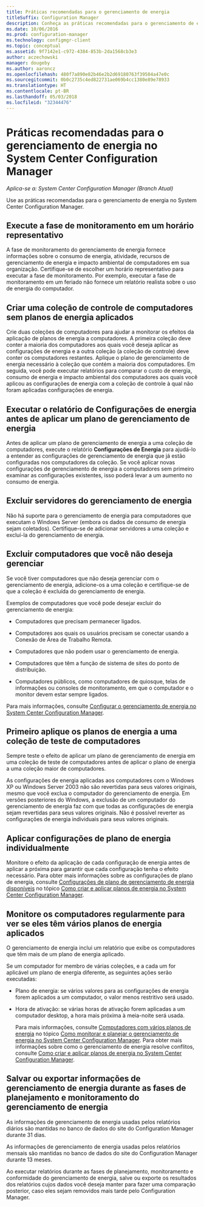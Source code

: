 ```yaml
---
title: Práticas recomendadas para o gerenciamento de energia
titleSuffix: Configuration Manager
description: Conheça as práticas recomendadas para o gerenciamento de energia no System Center Configuration Manager.
ms.date: 10/06/2016
ms.prod: configuration-manager
ms.technology: configmgr-client
ms.topic: conceptual
ms.assetid: 9f7142e1-c972-4384-853b-2da1568cb3e3
author: aczechowski
manager: dougeby
ms.author: aaroncz
ms.openlocfilehash: 480f7a890e82b46e2b2d69180763f39504a47e0c
ms.sourcegitcommit: 0b0c2735c4ed822731ae069b4cc1380e89e78933
ms.translationtype: HT
ms.contentlocale: pt-BR
ms.lasthandoff: 05/03/2018
ms.locfileid: "32344476"
---
```

# <a name="best-practices-for-power-management-in-system-center-configuration-manager"></a>Práticas recomendadas para o gerenciamento de energia no System Center Configuration Manager

*Aplica-se a: System Center Configuration Manager (Branch Atual)*

Use as práticas recomendadas para o gerenciamento de energia no System Center Configuration Manager.  

## <a name="perform-the-monitoring-phase-at-a-representative-time"></a>Execute a fase de monitoramento em um horário representativo  
 A fase de monitoramento do gerenciamento de energia fornece informações sobre o consumo de energia, atividade, recursos de gerenciamento de energia e impacto ambiental de computadores em sua organização. Certifique-se de escolher um horário representativo para executar a fase de monitoramento. Por exemplo, executar a fase de monitoramento em um feriado não fornece um relatório realista sobre o uso de energia do computador.  

## <a name="create-a-control-collection-of-computers-with-no-power-plans-applied"></a>Criar uma coleção de controle de computadores sem planos de energia aplicados  
 Crie duas coleções de computadores para ajudar a monitorar os efeitos da aplicação de planos de energia a computadores. A primeira coleção deve conter a maioria dos computadores aos quais você deseja aplicar as configurações de energia e a outra coleção (a coleção de controle) deve conter os computadores restantes. Aplique o plano de gerenciamento de energia necessário à coleção que contém a maioria dos computadores. Em seguida, você pode executar relatórios para comparar o custo de energia, consumo de energia e impacto ambiental dos computadores aos quais você aplicou as configurações de energia com a coleção de controle à qual não foram aplicadas configurações de energia.  

## <a name="run-the-power-settings-report-before-you-apply-a-power-management-plan"></a>Executar o relatório de Configurações de energia antes de aplicar um plano de gerenciamento de energia  
 Antes de aplicar um plano de gerenciamento de energia a uma coleção de computadores, execute o relatório **Configurações de Energia** para ajudá-lo a entender as configurações de gerenciamento de energia que já estão configuradas nos computadores da coleção. Se você aplicar novas configurações de gerenciamento de energia a computadores sem primeiro examinar as configurações existentes, isso poderá levar a um aumento no consumo de energia.  

## <a name="exclude-servers-from-power-management"></a>Excluir servidores do gerenciamento de energia  
 Não há suporte para o gerenciamento de energia para computadores que executam o Windows Server (embora os dados de consumo de energia sejam coletados). Certifique-se de adicionar servidores a uma coleção e excluí-la do gerenciamento de energia.  

## <a name="exclude-computers-that-you-do-not-want-to-manage"></a>Excluir computadores que você não deseja gerenciar  
 Se você tiver computadores que não deseja gerenciar com o gerenciamento de energia, adicione-os a uma coleção e certifique-se de que a coleção é excluída do gerenciamento de energia.  

 Exemplos de computadores que você pode desejar excluir do gerenciamento de energia:  

-   Computadores que precisam permanecer ligados.  

-   Computadores aos quais os usuários precisam se conectar usando a Conexão de Área de Trabalho Remota.  

-   Computadores que não podem usar o gerenciamento de energia.  

-   Computadores que têm a função de sistema de sites do ponto de distribuição.  

-   Computadores públicos, como computadores de quiosque, telas de informações ou consoles de monitoramento, em que o computador e o monitor devem estar sempre ligados.  

 Para mais informações, consulte [Configurar o gerenciamento de energia no System Center Configuration Manager](../../../../core/clients/manage/power/configuring-power-management.md).  

## <a name="first-apply-power-plans-to-a-test-collection-of-computers"></a>Primeiro aplique os planos de energia a uma coleção de teste de computadores  
 Sempre teste o efeito de aplicar um plano de gerenciamento de energia em uma coleção de teste de computadores antes de aplicar o plano de energia a uma coleção maior de computadores.  

 As configurações de energia aplicadas aos computadores com o Windows XP ou Windows Server 2003 não são revertidas para seus valores originais, mesmo que você exclua o computador do gerenciamento de energia. Em versões posteriores do Windows, a exclusão de um computador do gerenciamento de energia faz com que todas as configurações de energia sejam revertidas para seus valores originais. Não é possível reverter as configurações de energia individuais para seus valores originais.  

## <a name="apply-power-plan-settings-individually"></a>Aplicar configurações de plano de energia individualmente  
 Monitore o efeito da aplicação de cada configuração de energia antes de aplicar a próxima para garantir que cada configuração tenha o efeito necessário. Para obter mais informações sobre as configurações de plano de energia, consulte [Configurações de plano de gerenciamento de energia disponíveis](../../../../core/clients/manage/power/create-and-apply-power-plans.md#BKMK_Plans) no tópico [Como criar e aplicar planos de energia no System Center Configuration Manager](../../../../core/clients/manage/power/create-and-apply-power-plans.md).  

## <a name="regularly-monitor-computers-to-see-if-they-have-multiple-power-plans-applied"></a>Monitore os computadores regularmente para ver se eles têm vários planos de energia aplicados  
 O gerenciamento de energia inclui um relatório que exibe os computadores que têm mais de um plano de energia aplicado.  

 Se um computador for membro de várias coleções, e a cada um for aplicável um plano de energia diferente, as seguintes ações serão executadas:  

-   Plano de energia: se vários valores para as configurações de energia forem aplicados a um computador, o valor menos restritivo será usado.  

-   Hora de ativação: se várias horas de ativação forem aplicadas a um computador desktop, a hora mais próxima à meia-noite será usada.  

     Para mais informações, consulte [Computadores com vários planos de energia](../../../../core/clients/manage/power/monitor-and-plan-for-power-management.md#BKMK_Multiple) no tópico [Como monitorar e planejar o gerenciamento de energia no System Center Configuration Manager](../../../../core/clients/manage/power/monitor-and-plan-for-power-management.md). Para obter mais informações sobre como o gerenciamento de energia resolve conflitos, consulte [Como criar e aplicar planos de energia no System Center Configuration Manager](../../../../core/clients/manage/power/create-and-apply-power-plans.md).  

## <a name="save-or-export-power-management-information-during-the-monitoring-and-planning-phase-of-power-management"></a>Salvar ou exportar informações de gerenciamento de energia durante as fases de planejamento e monitoramento do gerenciamento de energia  
 As informações de gerenciamento de energia usadas pelos relatórios diários são mantidas no banco de dados do site do Configuration Manager durante 31 dias.  

 As informações de gerenciamento de energia usadas pelos relatórios mensais são mantidas no banco de dados do site do Configuration Manager durante 13 meses.  

 Ao executar relatórios durante as fases de planejamento, monitoramento e conformidade do gerenciamento de energia, salve ou exporte os resultados dos relatórios cujos dados você deseja manter para fazer uma comparação posterior, caso eles sejam removidos mais tarde pelo Configuration Manager.  

